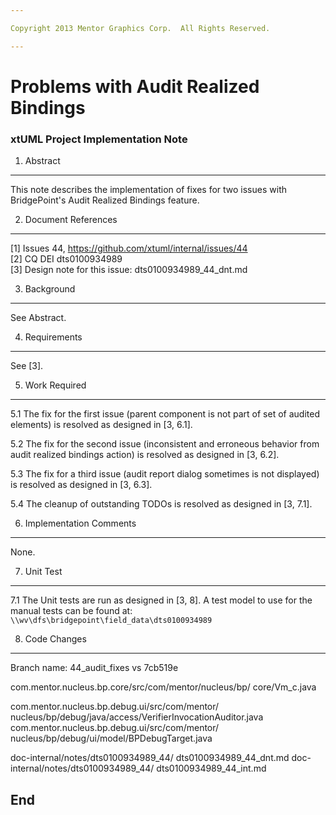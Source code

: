 ```yaml
---

Copyright 2013 Mentor Graphics Corp.  All Rights Reserved.

---
```


# Problems with Audit Realized Bindings
### xtUML Project Implementation Note


1. Abstract
-----------
This note describes the implementation of fixes for two issues with BridgePoint's
Audit Realized Bindings feature.  

2. Document References
----------------------
[1] Issues 44, https://github.com/xtuml/internal/issues/44  
[2] CQ DEI dts0100934989  
[3] Design note for this issue: dts0100934989_44_dnt.md

3. Background
-------------
See Abstract.

4. Requirements
---------------
See [3].

5. Work Required
----------------
5.1  The fix for the first issue (parent component is not part of set of 
  audited elements) is resolved as designed in [3, 6.1].  
  
5.2  The fix for the second issue (inconsistent and erroneous behavior from 
  audit realized bindings action) is resolved as designed in [3, 6.2].  
  
5.3  The fix for a third issue (audit report dialog sometimes is not displayed) 
  is resolved as designed in [3, 6.3].  

5.4  The cleanup of outstanding TODOs is resolved as designed in [3, 7.1].    
  
6. Implementation Comments
--------------------------
None.

7. Unit Test
------------
7.1  The Unit tests are run as designed in [3, 8].  A test model to use for
  the manual tests can be found at: ```\\wv\dfs\bridgepoint\field_data\dts0100934989```  
   
8. Code Changes
---------------
Branch name: 44_audit_fixes vs 7cb519e

com.mentor.nucleus.bp.core/src/com/mentor/nucleus/bp/
    core/Vm_c.java

com.mentor.nucleus.bp.debug.ui/src/com/mentor/
    nucleus/bp/debug/java/access/VerifierInvocationAuditor.java
com.mentor.nucleus.bp.debug.ui/src/com/mentor/
    nucleus/bp/debug/ui/model/BPDebugTarget.java

doc-internal/notes/dts0100934989_44/
    dts0100934989_44_dnt.md
doc-internal/notes/dts0100934989_44/
    dts0100934989_44_int.md




End
---

